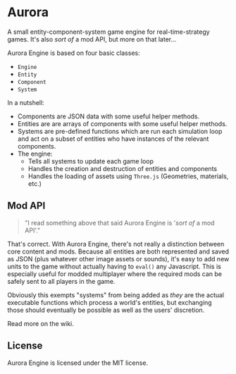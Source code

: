# Aurora
A small entity-component-system game engine for real-time-strategy games. It's also _sort of_ a mod API, but more on that later...

Aurora Engine is based on four basic classes:

- `Engine`
- `Entity`
- `Component`
- `System`

In a nutshell:

- Components are JSON data with some useful helper methods.
- Entities are are arrays of components with some useful helper methods.
- Systems are pre-defined functions which are run each simulation loop and act on a subset of entities who have instances of the relevant components.
- The engine:
	- Tells all systems to update each game loop
	- Handles the creation and destruction of entities and components
	- Handles the loading of assets using `Three.js` (Geometries, materials, etc.)

## Mod API
> "I read something above that said Aurora Engine is '_sort of_ a mod API'."

That's correct. With Aurora Engine, there's not really a distinction between core content and mods. Because all entities are both represented and saved as JSON (plus whatever other image assets or sounds), it's easy to add new units to the game without actually having to `eval()` any Javascript. This is especially useful for modded multiplayer where the required mods can be safely sent to all players in the game.

Obviously this exempts "systems" from being added as _they_ are the actual executable functions which process a world's entities, but exchanging those should eventually be possible as well as the users' discretion.

Read more on the wiki.

## License
Aurora Engine is licensed under the MIT license.
